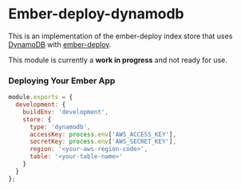 # Ember-deploy-dynamodb

This is an implementation of the ember-deploy index store that uses [DynamoDB](http://aws.amazon.com/dynamodb) with
[ember-deploy](https://github.com/levelbossmike/ember-deploy).

This module is currently a **work in progress** and not ready for use.

### Deploying Your Ember App

```javascript
module.exports = {
  development: {
    buildEnv: 'development',
    store: {
      type: 'dynamodb',
      accessKey: process.env['AWS_ACCESS_KEY'],
      secretKey: process.env['AWS_SECRET_KEY'],
      region: '<your-aws-region-code>',
      table: '<your-table-name>'
    }
  }
};
```